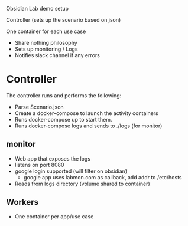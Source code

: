 Obsidian Lab demo setup

Controller (sets up the scenario based on json)

One container for each use case
- Share nothing philosophy
- Sets up monitoring / Logs
- Notifies slack channel if any errors

# Controller
The controller runs and performs the following:
- Parse Scenario.json
- Create a docker-compose to launch the activity containers
- Runs docker-compose up to start them.
- Runs docker-compose logs and sends to ./logs (for monitor)

## monitor
  - Web app that exposes the logs
  - listens on port 8080
  - google login supported (will filter on obsidian)
    - google app uses labmon.com as callback, add addr to /etc/hosts
  - Reads from logs directory (volume shared to container)

## Workers
  - One container per app/use case
